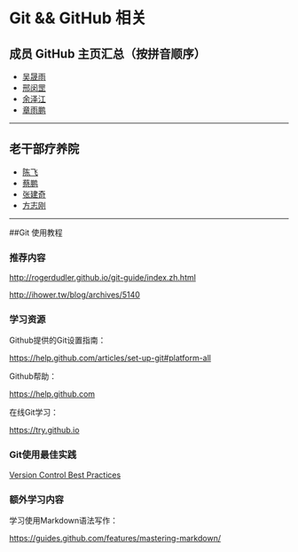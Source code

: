 Git && GitHub 相关
======

## 成员 GitHub 主页汇总（按拼音顺序）

+ [吴晟雨](https://github.com/w308346420)
+ [邢闵罡](https://github.com/VikingWarlock)
+ [余泽江](https://github.com/trotyl)
+ [章雨鹏](https://github.com/octoplus)

------
## 老干部疗养院

+ [陈飞](https://github.com/fahchen)
+ [蔡鹏](https://github.com/yuchengzhixia)
+ [张建奇](https://github.com/bluedazzle)
+ [方志刚](https://github.com/zhigang1992)

------
##Git 使用教程

### 推荐内容

http://rogerdudler.github.io/git-guide/index.zh.html

http://ihower.tw/blog/archives/5140

### 学习资源

Github提供的Git设置指南：

https://help.github.com/articles/set-up-git#platform-all

Github帮助：

https://help.github.com

在线Git学习：

https://try.github.io

### Git使用最佳实践

[Version Control Best Practices](http://www.git-tower.com/learn/ebook/command-line/appendix/best-practices)

### 额外学习内容

学习使用Markdown语法写作：

https://guides.github.com/features/mastering-markdown/


